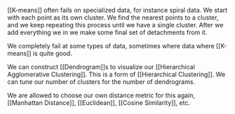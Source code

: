 
[[K-means]] often fails on specialized data, for instance spiral data. We start with each point as its own cluster. We find the nearest points to a cluster, and we keep repeating this process until we have a single cluster. After we add everything we in we make some final set of detachments from it.

We completely fail at some types of data, sometimes where data where [[K-means]] is quite good. 

We can construct [[Dendrogram]]s to visualize our [[Hierarchical Agglomerative Clustering]]. This is a form of [[Hierarchical Clustering]]. We can tune our number of clusters for the number of dendrograms. 

We are allowed to choose our own distance metric for this again, [[Manhattan Distance]], [[Euclidean]], [[Cosine Similarity]], etc. 